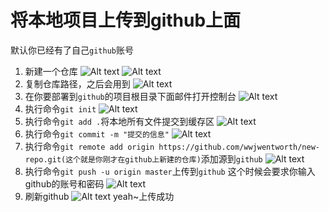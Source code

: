 # 将本地项目上传到github上面
默认你已经有了自己`github`账号
1. 新建一个仓库
![Alt text](./newrepo.png)
![Alt text](./rename.png)
2. 复制仓库路径，之后会用到
![Alt text](./copy.png)
3. 在你要部署到`github`的项目根目录下面邮件打开控制台
![Alt text](./bash.png)
4. 执行命令`git init`
![Alt text](https://github.com/wwjwentworth/wwjwentworth.github.io/blob/master/img/git-init.png)
5. 执行命令`git add .`将本地所有文件提交到缓存区
![Alt text](https://github.com/wwjwentworth/wwjwentworth.github.io/blob/master/img/git-add.png)
6. 执行命令`git commit -m "提交的信息"`
![Alt text](https://github.com/wwjwentworth/wwjwentworth.github.io/blob/master/img/git-commit.png)
7. 执行命令`git remote add origin https://github.com/wwjwentworth/new-repo.git(这个就是你刚才在github上新建的仓库)`添加源到`github`
![Alt text](https://github.com/wwjwentworth/wwjwentworth.github.io/blob/master/img/git-remote.png)
8. 执行命令`git push -u origin master`上传到`github`
这个时候会要求你输入github的账号和密码
![Alt text](https://github.com/wwjwentworth/wwjwentworth.github.io/blob/master/img/git-push.png)
9. 刷新github
![Alt text](https://github.com/wwjwentworth/wwjwentworth.github.io/blob/master/img/deploy-success.png)
yeah~上传成功
